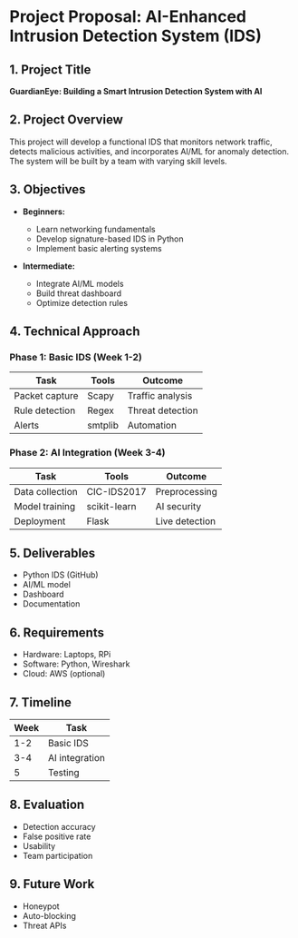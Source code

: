 # Project Proposal: AI-Enhanced Intrusion Detection System (IDS)

## 1. Project Title
**GuardianEye: Building a Smart Intrusion Detection System with AI**

## 2. Project Overview
This project will develop a functional IDS that monitors network traffic, detects malicious activities, and incorporates AI/ML for anomaly detection. The system will be built by a team with varying skill levels.

## 3. Objectives
- **Beginners:**
  - Learn networking fundamentals
  - Develop signature-based IDS in Python
  - Implement basic alerting systems

- **Intermediate:**
  - Integrate AI/ML models
  - Build threat dashboard
  - Optimize detection rules

## 4. Technical Approach

### Phase 1: Basic IDS (Week 1-2)
| Task | Tools | Outcome |
|------|-------|---------|
| Packet capture | Scapy | Traffic analysis |
| Rule detection | Regex | Threat detection |
| Alerts | smtplib | Automation |

### Phase 2: AI Integration (Week 3-4)
| Task | Tools | Outcome |
|------|-------|---------|
| Data collection | CIC-IDS2017 | Preprocessing |
| Model training | scikit-learn | AI security |
| Deployment | Flask | Live detection |

## 5. Deliverables
- Python IDS (GitHub)
- AI/ML model
- Dashboard
- Documentation

## 6. Requirements
- Hardware: Laptops, RPi
- Software: Python, Wireshark
- Cloud: AWS (optional)

## 7. Timeline
| Week | Task |
|------|------|
| 1-2 | Basic IDS |
| 3-4 | AI integration |
| 5 | Testing |

## 8. Evaluation
- Detection accuracy
- False positive rate
- Usability
- Team participation

## 9. Future Work
- Honeypot
- Auto-blocking
- Threat APIs
